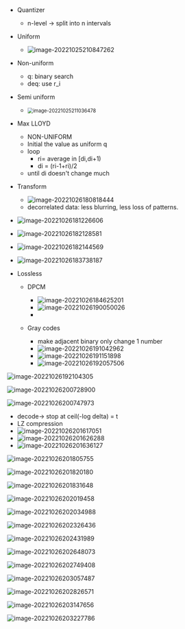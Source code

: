 - Quantizer
  - n-level -> split into n intervals
- Uniform
  - ![image-20221025210847262](MidtermReview.assets/image-20221025210847262.png)
- Non-uniform
  - q: binary search
  - deq: use r_i
- Semi uniform
  - <img src="MidtermReview.assets/image-20221025211036478.png" alt="image-20221025211036478" style="zoom:80%;" />

- Max LLOYD
  - NON-UNIFORM
  - Initial the value as uniform q
  - loop
    - ri= average in [di,di+1)
    - di = (ri-1+ri)/2
  - until di doesn't change much
- Transform
  - ![image-20221026180818444](MidtermReview.assets/image-20221026180818444.png)
  - decorrelated data: less blurring, less loss of patterns.

- ![image-20221026181226606](MidtermReview.assets/image-20221026181226606.png)
- ![image-20221026182128581](MidtermReview.assets/image-20221026182128581.png)
- ![image-20221026182144569](MidtermReview.assets/image-20221026182144569.png)
- ![image-20221026183738187](MidtermReview.assets/image-20221026183738187.png)
- Lossless
  - DPCM
    - ![image-20221026184625201](MidtermReview.assets/image-20221026184625201.png)
    - ![image-20221026190050026](MidtermReview.assets/image-20221026190050026.png)
    - 

  - Gray codes
    - make adjacent binary only change 1 number
    - ![image-20221026191042962](MidtermReview.assets/image-20221026191042962.png)
    - ![image-20221026191151898](MidtermReview.assets/image-20221026191151898.png)
    - ![image-20221026192057506](MidtermReview.assets/image-20221026192057506.png)


![image-20221026192104305](MidtermReview.assets/image-20221026192104305.png)

![image-20221026200728900](MidtermReview.assets/image-20221026200728900.png)

![image-20221026200747973](MidtermReview.assets/image-20221026200747973.png)

- decode-> stop at ceil(-log delta) = t
- LZ compression
- ![image-20221026201617051](MidtermReview.assets/image-20221026201617051.png)
- ![image-20221026201626288](MidtermReview.assets/image-20221026201626288.png)
- ![image-20221026201636127](MidtermReview.assets/image-20221026201636127.png)

![image-20221026201805755](MidtermReview.assets/image-20221026201805755.png)

![image-20221026201820180](MidtermReview.assets/image-20221026201820180.png)

![image-20221026201831648](MidtermReview.assets/image-20221026201831648.png)

![image-20221026202019458](MidtermReview.assets/image-20221026202019458.png)

![image-20221026202034988](MidtermReview.assets/image-20221026202034988.png)

![image-20221026202326436](MidtermReview.assets/image-20221026202326436.png)

![image-20221026202431989](MidtermReview.assets/image-20221026202431989.png)

![image-20221026202648073](MidtermReview.assets/image-20221026202648073.png)

![image-20221026202749408](MidtermReview.assets/image-20221026202749408.png)

![image-20221026203057487](MidtermReview.assets/image-20221026203057487.png)

![image-20221026202826571](MidtermReview.assets/image-20221026202826571.png)

![image-20221026203147656](MidtermReview.assets/image-20221026203147656.png)

![image-20221026203227786](MidtermReview.assets/image-20221026203227786.png)
